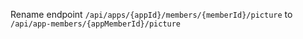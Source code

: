 Rename endpoint `/api/apps/{appId}/members/{memberId}/picture` to
`/api/app-members/{appMemberId}/picture`
